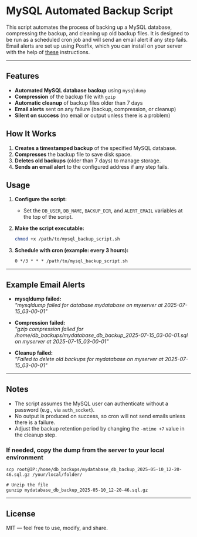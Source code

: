 # MySQL Automated Backup Script

This script automates the process of backing up a MySQL database, compressing the backup, and cleaning up old backup files. It is designed to be run as a scheduled cron job and will send an email alert if any step fails. Email alerts are set up using Postfix, which you can install on your server with the help of [these](../../docs/install-postfix-mailutils.md) instructions.

---

## Features

- **Automated MySQL database backup** using `mysqldump`
- **Compression** of the backup file with `gzip`
- **Automatic cleanup** of backup files older than 7 days
- **Email alerts** sent on any failure (backup, compression, or cleanup)
- **Silent on success** (no email or output unless there is a problem)

## How It Works

1. **Creates a timestamped backup** of the specified MySQL database.
2. **Compresses** the backup file to save disk space.
3. **Deletes old backups** (older than 7 days) to manage storage.
4. **Sends an email alert** to the configured address if any step fails.

## Usage

1. **Configure the script:**
   - Set the `DB_USER`, `DB_NAME`, `BACKUP_DIR`, and `ALERT_EMAIL` variables at the top of the script.

2. **Make the script executable:**
   ```bash
   chmod +x /path/to/mysql_backup_script.sh
   ```

3. **Schedule with cron (example: every 3 hours):**
   ```cron
   0 */3 * * * /path/to/mysql_backup_script.sh
   ```

---

## Example Email Alerts

- **mysqldump failed:**  
  _"mysqldump failed for database mydatabase on myserver at 2025-07-15_03-00-01"_

- **Compression failed:**  
  _"gzip compression failed for /home/db_backups/mydatabase_db_backup_2025-07-15_03-00-01.sql on myserver at 2025-07-15_03-00-01"_

- **Cleanup failed:**  
  _"Failed to delete old backups for mydatabase on myserver at 2025-07-15_03-00-01"_

---

## Notes

- The script assumes the MySQL user can authenticate without a password (e.g., via `auth_socket`).
- No output is produced on success, so cron will not send emails unless there is a failure.
- Adjust the backup retention period by changing the `-mtime +7` value in the cleanup step.

### If needed, copy the dump from the server to your local environment
```
scp root@IP:/home/db_backups/mydatabase_db_backup_2025-05-10_12-20-46.sql.gz /your/local/folder/

# Unzip the file
gunzip mydatabase_db_backup_2025-05-10_12-20-46.sql.gz
```

---

## License

MIT — feel free to use, modify, and share. 